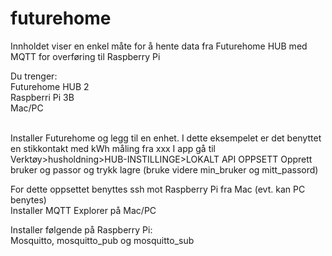 # futurehome
Innholdet viser en enkel måte for å hente data fra Futurehome HUB med MQTT for overføring til Raspberry Pi  

Du trenger:<br>
Futurehome HUB 2<br>
Raspberri Pi 3B<br>
Mac/PC<br><br>

Installer Futurehome og legg til en enhet. I dette eksempelet er det benyttet en stikkontakt med kWh måling fra xxx
I app gå til Verktøy>husholdning>HUB-INSTILLINGE>LOKALT API OPPSETT
Opprett bruker og passor og trykk lagre (bruke videre min_bruker og mitt_passord)

For dette oppsettet benyttes ssh mot Raspberry Pi fra Mac (evt. kan PC benytes)<br>
Installer MQTT Explorer på Mac/PC<br> 

Installer følgende på Raspberry Pi:<br>
Mosquitto, mosquitto_pub og mosquitto_sub<br>

